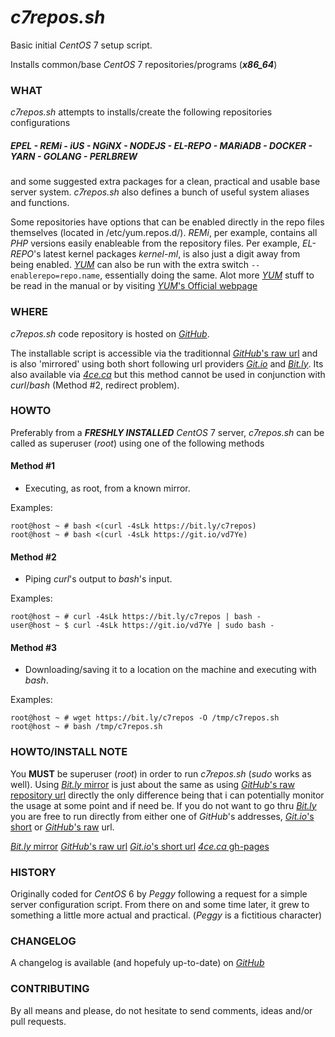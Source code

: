 # _c7repos.sh_

Basic initial *CentOS* 7 setup script.

Installs common/base *CentOS* 7 repositories/programs (___x86_64___)

### WHAT

*c7repos.sh* attempts to installs/create the following repositories configurations

##### ___EPEL___ - ___REMi___ - __iUS__ - ___NGiNX___ - ___NODEJS___ - ___EL-REPO___ - ___MARiADB___ - ___DOCKER___ - ___YARN___ - __GOLANG__ - __PERLBREW__

and some suggested extra packages for a clean, practical and usable base server system. _c7repos.sh_ also defines a bunch of useful system aliases and functions.

Some repositories have options that can be enabled directly in the repo files themselves (located in /etc/yum.repos.d/). _REMi_, per example, contains all _PHP_ versions easily enableable from the repository files. Per example, _EL-REPO_'s latest kernel packages _kernel-ml_, is also just a digit away from being enabled. [_YUM_](http://yum.baseurl.org) can also be run with the extra switch `--enablerepo=repo.name`, essentially doing the same. Alot more [_YUM_](http://yum.baseurl.org) stuff to be read in the manual or by visiting [_YUM_'s Official webpage](http://yum.baseurl.org)

### WHERE

_c7repos.sh_ code repository is hosted on [_GitHub_](https://github.com/mathieu-aubin/c7repos).

The installable script is accessible via the traditionnal [_GitHub_'s raw url](https://raw.githubusercontent.com/mathieu-aubin/c7repos/master/c7repos.sh) and is also 'mirrored' using both short following url providers [_Git.io_](https://git.io/vd7Ye) and [_Bit.ly_](https://bit.ly/c7repos). Its also available via [_4ce.ca_](https://c7repos.4ce.ca/raw) but this method cannot be used in conjunction with _curl_/_bash_ (Method \#2, redirect problem).

### HOWTO

Preferably from a ___FRESHLY INSTALLED___ *CentOS* 7 server, _c7repos.sh_ can be called as superuser (_root_) using one of the following methods

#### Method #1

   - Executing, as root, from a known mirror.

   Examples:

    root@host ~ # bash <(curl -4sLk https://bit.ly/c7repos)
    root@host ~ # bash <(curl -4sLk https://git.io/vd7Ye)

#### Method #2

   - Piping _curl_'s output to _bash_'s input.

   Examples:

    root@host ~ # curl -4sLk https://bit.ly/c7repos | bash -
    user@host ~ $ curl -4sLk https://git.io/vd7Ye | sudo bash -

#### Method #3

   - Downloading/saving it to a location on the machine and executing with _bash_.

   Examples:

    root@host ~ # wget https://bit.ly/c7repos -O /tmp/c7repos.sh
    root@host ~ # bash /tmp/c7repos.sh

### HOWTO/INSTALL NOTE

You **MUST** be superuser (_root_) in order to run _c7repos.sh_ (_sudo_ works as well). Using [_Bit.ly_ mirror](https://bit.ly/c7repos) is just about the same as using [_GitHub_'s raw repository url](https://raw.githubusercontent.com/mathieu-aubin/c7repos/master/c7repos.sh) directly the only difference being that i can potentially monitor the usage at some point and if need be. If you do not want to go thru [_Bit.ly_](https://bit.ly/c7repos) you are free to run directly from either one of _GitHub_'s addresses, [_Git.io_'s short](https://git.io/vd7Ye) or [_GitHub_'s raw](https://raw.githubusercontent.com/mathieu-aubin/c7repos/master/c7repos.sh) url.

[_Bit.ly_ mirror](https://bit.ly/c7repos)
[_GitHub_'s raw url](https://raw.githubusercontent.com/mathieu-aubin/c7repos/master/c7repos.sh)
[_Git.io_'s short url](https://git.io/vd7Ye)
[_4ce.ca_ gh-pages](https://c7repos.4ce.ca/raw)

### HISTORY

Originally coded for *CentOS* 6 by _Peggy_ following a request for a simple server configuration script. From there on and some time later, it grew to something a little more actual and practical. (_Peggy_ is a fictitious character)

### CHANGELOG

A changelog is available (and hopefuly up-to-date) on [_GitHub_](https://git.io/vd5aC)

### CONTRIBUTING

By all means and please, do not hesitate to send comments, ideas and/or pull requests.
